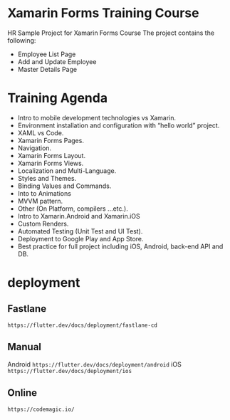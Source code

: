 ﻿# Xamarin Forms Training Course
HR Sample Project for Xamarin Forms Course 
The project contains the following:
- Employee List Page
- Add and Update Employee
- Master Details Page

# Training Agenda
-	Intro to mobile development technologies vs Xamarin.
-	Environment installation and configuration with “hello world” project.
-	XAML vs Code.
-	Xamarin Forms Pages.
-	Navigation.
-	Xamarin Forms Layout.
-	Xamarin Forms Views.
-	Localization and Multi-Language.
-	Styles and Themes.
-	Binding Values and Commands.
-	Into to Animations
-	MVVM pattern.
-	Other (On Platform, compilers ...etc.).
-	Intro to Xamarin.Android and Xamarin.iOS
-	Custom Renders.
-	Automated Testing (Unit Test and UI Test).
-	Deployment to Google Play and App Store.
-	Best practice for full project including iOS, Android, back-end API and DB.


# deployment

## Fastlane

`https://flutter.dev/docs/deployment/fastlane-cd`

## Manual

Android 
`https://flutter.dev/docs/deployment/android`
iOS
`https://flutter.dev/docs/deployment/ios`

## Online
`https://codemagic.io/`
